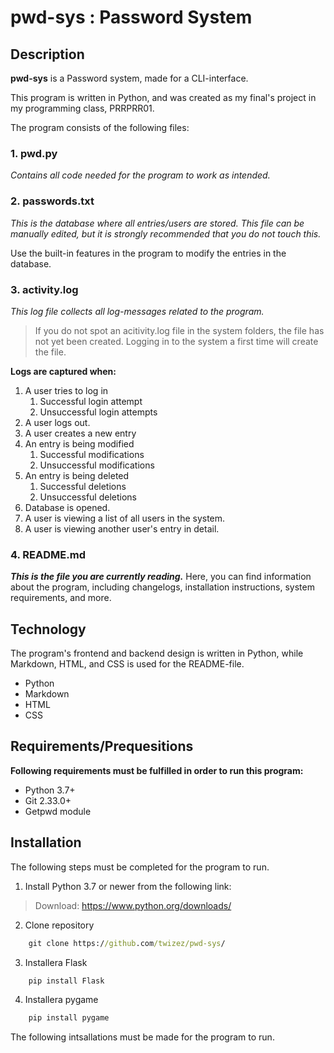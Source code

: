 # pwd-sys : Password System

## **Description**

**pwd-sys** is a Password system, made for a CLI-interface.

This program is written in Python, and was created as my final's project in my programming class, PRRPRR01.

The program consists of the following files:

### 1. pwd.py

*Contains all code needed for the program to work as intended.*




### 2. passwords.txt

*This is the database where all entries/users are stored. This file can be manually edited, but it is strongly recommended that you do not touch this.*

Use the built-in features in the program to modify the entries in the database.

### 3. activity.log

*This log file collects all log-messages related to the program.*

> If you do not spot an acitivity.log file in the system folders, the file has not yet been created. Logging in to the system a first time will create the file.

**Logs are captured when:**

1. A user tries to log in
    1. Successful login attempt
    1. Unsuccessful login attempts
1. A user logs out.
1. A user creates a new entry
1. An entry is being modified
    1. Successful modifications
    1. Unsuccessful modifications
1. An entry is being deleted
    1. Successful deletions
    1. Unsuccessful deletions
1. Database is opened.
1. A user is viewing a list of all users in the system.
1. A user is viewing another user's entry in detail.

### 4. README.md

***This is the file you are currently reading.*** Here, you can find information about the program, including changelogs, installation instructions, system requirements, and more.

## Technology

The program's frontend and backend design is written in Python, while Markdown, HTML, and CSS is used for the README-file.

- Python
- Markdown
- HTML
- CSS

## Requirements/Prequesitions

**Following requirements must be fulfilled in order to run this program:**

- Python 3.7+
- Git 2.33.0+
- Getpwd module

## Installation

The following steps must be completed for the program to run.

1. Install Python 3.7 or newer from the following link:
>Download: https://www.python.org/downloads/

2. Clone repository
```cmd
    git clone https://github.com/twizez/pwd-sys/
```
3. Installera Flask
```cmd
    pip install Flask
```
4. Installera pygame
```cmd
    pip install pygame
```

The following intsallations must be made for the program to run.
